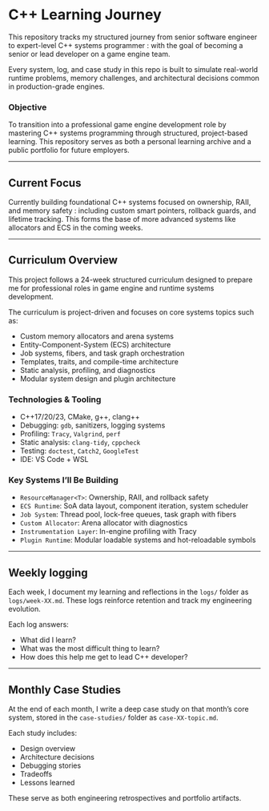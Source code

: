 # C++ Learning Journey

This repository tracks my structured journey from senior software engineer to expert-level C++ systems programmer : with the goal of becoming a senior or lead developer on a game engine team.

Every system, log, and case study in this repo is built to simulate real-world runtime problems, memory challenges, and architectural decisions common in production-grade engines.

### Objective

To transition into a professional game engine development role by mastering C++ systems programming through structured, project-based learning. This repository serves as both a personal learning archive and a public portfolio for future employers.

---

## Current Focus

Currently building foundational C++ systems focused on ownership, RAII, and memory safety : including custom smart pointers, rollback guards, and lifetime tracking. This forms the base of more advanced systems like allocators and ECS in the coming weeks.

---

## Curriculum Overview

This project follows a 24-week structured curriculum designed to prepare me for professional roles in game engine and runtime systems development.

The curriculum is project-driven and focuses on core systems topics such as:

- Custom memory allocators and arena systems
- Entity-Component-System (ECS) architecture
- Job systems, fibers, and task graph orchestration
- Templates, traits, and compile-time architecture
- Static analysis, profiling, and diagnostics
- Modular system design and plugin architecture

### Technologies & Tooling

- C++17/20/23, CMake, g++, clang++
- Debugging: `gdb`, sanitizers, logging systems
- Profiling: `Tracy`, `Valgrind`, `perf`
- Static analysis: `clang-tidy`, `cppcheck`
- Testing: `doctest`, `Catch2`, `GoogleTest`
- IDE: VS Code + WSL

### Key Systems I’ll Be Building

- `ResourceManager<T>`: Ownership, RAII, and rollback safety
- `ECS Runtime`: SoA data layout, component iteration, system scheduler
- `Job System`: Thread pool, lock-free queues, task graph with fibers
- `Custom Allocator`: Arena allocator with diagnostics
- `Instrumentation Layer`: In-engine profiling with Tracy
- `Plugin Runtime`: Modular loadable systems and hot-reloadable symbols

---

## Weekly logging

Each week, I document my learning and reflections in the `logs/` folder as `logs/week-XX.md`. These logs reinforce retention and track my engineering evolution.

Each log answers:

- What did I learn?
- What was the most difficult thing to learn?
- How does this help me get to lead C++ developer?

---

## Monthly Case Studies

At the end of each month, I write a deep case study on that month’s core system, stored in the `case-studies/` folder as `case-XX-topic.md`.

Each study includes:

- Design overview
- Architecture decisions
- Debugging stories
- Tradeoffs
- Lessons learned

These serve as both engineering retrospectives and portfolio artifacts.
